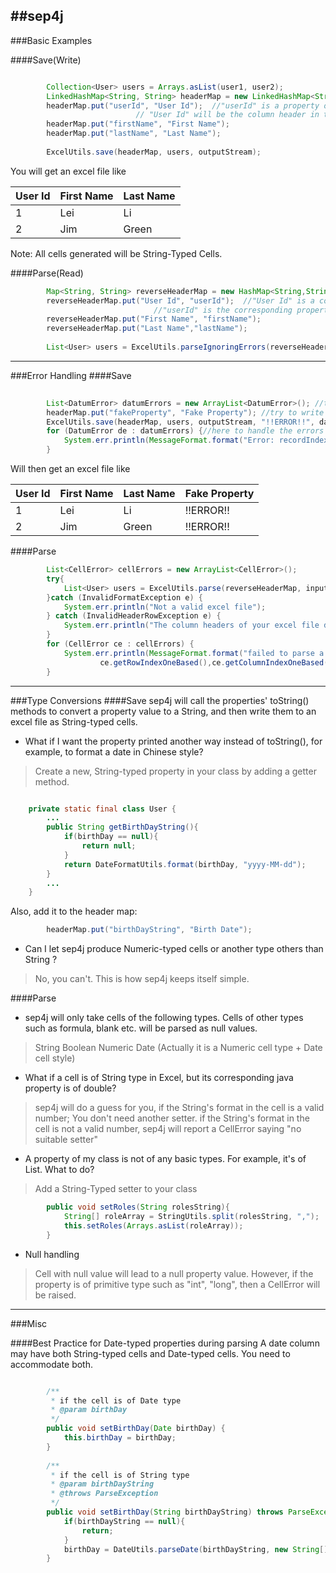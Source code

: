 ##sep4j
---
###Basic Examples

####Save(Write)
```java

		Collection<User> users = Arrays.asList(user1, user2);
		LinkedHashMap<String, String> headerMap = new LinkedHashMap<String, String>();
		headerMap.put("userId", "User Id");  //"userId" is a property of User class.
							// "User Id" will be the column header in the excel.
		headerMap.put("firstName", "First Name");
		headerMap.put("lastName", "Last Name");
		
		ExcelUtils.save(headerMap, users, outputStream);

```
You will get an excel file like 

|User Id|First Name|Last Name|
|-------|----------|---------|
|1		|Lei		|Li		|
|2		|Jim		|Green	|

Note: All cells generated will be String-Typed Cells. 

####Parse(Read)

```java
		Map<String, String> reverseHeaderMap = new HashMap<String,String>();
		reverseHeaderMap.put("User Id", "userId");  //"User Id" is a column header in the excel.
								//"userId" is the corresponding property of User class.
		reverseHeaderMap.put("First Name", "firstName");
		reverseHeaderMap.put("Last Name","lastName");
		
		List<User> users = ExcelUtils.parseIgnoringErrors(reverseHeaderMap, inputStream, User.class);
```
 
---
###Error Handling
####Save

```java
				
		List<DatumError> datumErrors = new ArrayList<DatumError>(); //to collect the errors
		headerMap.put("fakeProperty", "Fake Property"); //try to write an non-existing property
		ExcelUtils.save(headerMap, users, outputStream, "!!ERROR!!", datumErrors); 		
		for (DatumError de : datumErrors) {//here to handle the errors
			System.err.println(MessageFormat.format("Error: recordIndex = {0}, propName = \"{1}\", cause = {2}", de.getRecordIndex(), de.getPropName(), de.getCause()));			
		}
```		

Will then get an excel file like 

|User Id|First Name|Last Name|Fake Property|
|-------|----------|---------|-------------|
|1		|Lei		|Li		|!!ERROR!!	|
|2		|Jim		|Green	|!!ERROR!!	|

####Parse

```java
		List<CellError> cellErrors = new ArrayList<CellError>();
		try{			
			List<User> users = ExcelUtils.parse(reverseHeaderMap, inputStream, cellErrors, User.class);
		}catch (InvalidFormatException e) {
			System.err.println("Not a valid excel file");
		} catch (InvalidHeaderRowException e) {
			System.err.println("The column headers of your excel file do not match what we need");
		}		
		for (CellError ce : cellErrors) {
			System.err.println(MessageFormat.format("failed to parse a cell: rowIndexOneBased = {0}, columnIndexOneBased = {1}, propName = \"{2}\", headerText = \"{3}\", cause = {4} ", 
					ce.getRowIndexOneBased(),ce.getColumnIndexOneBased(), ce.getPropName(),ce.getHeaderText(), ce.getCause()));
		}
```
---

###Type Conversions
####Save
sep4j will call the properties' toString() methods to convert a property value to a String, and then write them to an excel file as String-typed cells.

* What if I want the property printed another way instead of toString(), for example, to format a date in Chinese style?   
> Create a new, String-typed property in your class by adding a getter method. 

```java

	private static final class User {
		...	
		public String getBirthDayString(){
			if(birthDay == null){
				return null;
			}			
			return DateFormatUtils.format(birthDay, "yyyy-MM-dd");			
		}
		...	
	}
```  

Also, add it to the header map: 
```java
		headerMap.put("birthDayString", "Birth Date");
```    

* Can I let sep4j produce Numeric-typed cells or another type others than String ? 
> No, you can't. This is how sep4j keeps itself simple.

####Parse

* sep4j will only take cells of the following types. Cells of other types such as formula, blank etc. will be parsed as null values. 
> String
> Boolean
> Numeric 
> Date (Actually it is a Numeric cell type + Date cell style)  

* What if a cell is of String type in Excel, but its corresponding java property is of double? 
> sep4j will do a guess for you, if the String's format in the cell is a valid number; You don't need another setter. if the String's format in the cell is not a valid number, sep4j will report a CellError saying "no suitable setter" 

* A property of my class is not of any basic types. For example, it's of List<String>.  What to do?
> Add a String-Typed setter to your class 

```java
		public void setRoles(String rolesString){
			String[] roleArray = StringUtils.split(rolesString, ",");
			this.setRoles(Arrays.asList(roleArray));
		}
```

* Null handling
> Cell with null value will lead to a null property value.  However, if the property is of primitive type such as "int", "long", then a CellError will be raised.

---

###Misc

####Best Practice for Date-typed properties during parsing
A date column may have both String-typed cells and Date-typed cells. You need to accommodate both. 

```java

		/**
		 * if the cell is of Date type 
		 * @param birthDay
		 */
		public void setBirthDay(Date birthDay) {
			this.birthDay = birthDay;
		}
		
		/**
		 * if the cell is of String type
		 * @param birthDayString
		 * @throws ParseException
		 */
		public void setBirthDay(String birthDayString) throws ParseException {
			if(birthDayString == null){
				return;
			}
			birthDay = DateUtils.parseDate(birthDayString, new String[]{"yyyy-MM-dd"});			
		}
		
``` 
